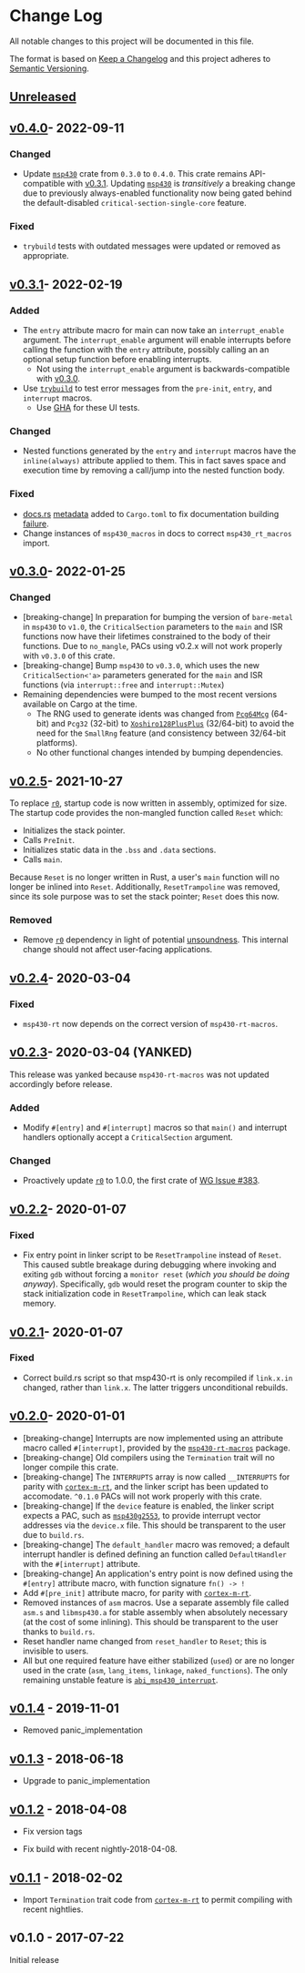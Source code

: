 # Change Log

All notable changes to this project will be documented in this file.

The format is based on [Keep a Changelog](http://keepachangelog.com/)
and this project adheres to [Semantic Versioning](http://semver.org/).

## [Unreleased]

## [v0.4.0]- 2022-09-11

### Changed
- Update [`msp430`] crate from `0.3.0` to `0.4.0`. This crate remains
  API-compatible with [v0.3.1]. Updating [`msp430`] is _transitively_ a
  breaking change due to previously always-enabled functionality now being
  gated behind the default-disabled `critical-section-single-core` feature.

### Fixed
- `trybuild` tests with outdated messages were updated or removed as
  appropriate.

## [v0.3.1]- 2022-02-19

### Added
- The `entry` attribute macro for main can now take an `interrupt_enable`
  argument. The `interrupt_enable` argument will enable interrupts before
  calling the function with the `entry` attribute, possibly calling an an
  optional setup function before enabling interrupts.
  - Not using the `interrupt_enable` argument is backwards-compatible with [v0.3.0].
- Use [`trybuild`](https://github.com/dtolnay/trybuild) to test error messages
  from the `pre-init`, `entry`, and `interrupt` macros.
  - Use [GHA](https://github.com/rust-embedded/msp430-rt/actions) for these UI
    tests.

### Changed
- Nested functions generated by the `entry` and `interrupt` macros have the
  `inline(always)` attribute applied to them. This in fact saves space and
  execution time by removing a call/jump into the nested function body.

### Fixed
- [docs.rs](https://docs.rs) [metadata](https://docs.rs/about/metadata) added
  to `Cargo.toml` to fix documentation building [failure](https://github.com/rust-embedded/msp430-rt/issues/16).
- Change instances of `msp430_macros` in docs to correct `msp430_rt_macros`
  import.

## [v0.3.0]- 2022-01-25

### Changed
- [breaking-change] In preparation for bumping the version of `bare-metal` in
  `msp430` to `v1.0`, the `CriticalSection` parameters to the `main` and ISR
  functions now have their lifetimes constrained to the body of their
  functions. Due to `no_mangle`, PACs using v0.2.x will not work properly
  with `v0.3.0` of this crate.
- [breaking-change] Bump `msp430` to `v0.3.0`, which uses the new
  `CriticalSection<'a>` parameters generated for the `main` and ISR functions
  (via `interrupt::free` and `interrupt::Mutex`)
- Remaining dependencies were bumped to the most recent versions available on
  Cargo at the time.
  - The RNG used to generate idents was changed from [`Pcg64Mcg`](https://docs.rs/rand/0.6.0/rand/rngs/struct.SmallRng.html)
    (64-bit) and `Pcg32` (32-bit) to [`Xoshiro128PlusPlus`](https://docs.rs/rand/0.8.4/rand/rngs/struct.SmallRng.html)
    (32/64-bit) to avoid the need for the `SmallRng` feature (and consistency
    between 32/64-bit platforms).
  - No other functional changes intended by bumping dependencies.

## [v0.2.5]- 2021-10-27

To replace [`r0`], startup code is now written in assembly, optimized for
size. The startup code provides the non-mangled function called `Reset` which:
  - Initializes the stack pointer.
  - Calls `PreInit`.
  - Initializes static data in the `.bss` and `.data` sections.
  - Calls `main`.

Because `Reset` is no longer written in Rust, a user's `main` function will no
longer be inlined into `Reset`. Additionally, `ResetTrampoline` was removed,
since its sole purpose was to set the stack pointer; `Reset` does this now.

### Removed
- Remove [`r0`] dependency in light of potential [unsoundness](https://github.com/rust-embedded/cortex-m-rt/issues/300).
  This internal change should not affect user-facing applications.

## [v0.2.4]- 2020-03-04

### Fixed
- `msp430-rt` now depends on the correct version of `msp430-rt-macros`.

## [v0.2.3]- 2020-03-04 (YANKED)

This release was yanked because `msp430-rt-macros` was not updated accordingly
before release.

### Added
- Modify `#[entry]` and `#[interrupt]` macros so that `main()` and interrupt
  handlers optionally accept a `CriticalSection` argument.

### Changed
- Proactively update [`r0`] to 1.0.0, the first crate of
  [WG Issue #383](https://github.com/rust-embedded/wg/issues/383).

## [v0.2.2]- 2020-01-07

### Fixed
- Fix entry point in linker script to be `ResetTrampoline` instead of `Reset`.
  This caused subtle breakage during debugging where invoking and exiting `gdb`
  without forcing a `monitor reset` (_which you should be doing anyway_).
  Specifically, `gdb` would reset the program counter to skip the stack
  initialization code in `ResetTrampoline`, which can leak stack memory.

## [v0.2.1]- 2020-01-07

### Fixed
- Correct build.rs script so that msp430-rt is only recompiled if `link.x.in`
  changed, rather than `link.x`. The latter triggers unconditional rebuilds.

## [v0.2.0]- 2020-01-01

- [breaking-change] Interrupts are now implemented using an attribute macro
  called `#[interrupt]`, provided by the [`msp430-rt-macros`](macros) package.
- [breaking-change] Old compilers using the `Termination` trait will no longer
  compile this crate.
- [breaking-change] The `INTERRUPTS` array is now called `__INTERRUPTS` for
  parity with [`cortex-m-rt`],
  and the linker script has been updated to accomodate. `^0.1.0` PACs will not
  work properly with this crate.
- [breaking-change] If the `device` feature is enabled, the linker script
  expects a PAC, such as [`msp430g2553`](https://github.com/pftbest/msp430g2553),
  to provide interrupt vector addresses via the `device.x` file. This should be
  transparent to the user due to `build.rs`.
- [breaking-change] The `default_handler` macro was removed; a default
  interrupt handler is defined defining an function called `DefaultHandler`
  with the `#[interrupt]` attribute.
- [breaking-change] An application's entry point is now defined using the
  `#[entry]` attribute macro, with function signature `fn() -> !`
- Add `#[pre_init]` attribute macro, for parity with [`cortex-m-rt`].
- Removed instances of `asm` macros. Use a separate assembly file called
  `asm.s` and `libmsp430.a` for stable assembly when absolutely necessary (at
  the cost of some inlining). This should be transparent to the user thanks
  to `build.rs`.
- Reset handler name changed from `reset_handler` to `Reset`; this is invisible
  to users.
- All but one required feature have either stabilized (`used`) or are no longer
  used in the crate (`asm`, `lang_items`, `linkage`, `naked_functions`). The
  only remaining unstable feature is [`abi_msp430_interrupt`](https://github.com/rust-lang/rust/issues/38487).

## [v0.1.4] - 2019-11-01

- Removed panic_implementation

## [v0.1.3] - 2018-06-18

- Upgrade to panic_implementation

## [v0.1.2] - 2018-04-08

- Fix version tags

- Fix build with recent nightly-2018-04-08.

## [v0.1.1] - 2018-02-02

- Import `Termination` trait code from [`cortex-m-rt`] to permit compiling with
recent nightlies.

## v0.1.0 - 2017-07-22

Initial release

[`r0`]: https://github.com/rust-embedded/r0
[`cortex-m-rt`]: https://github.com/japaric/cortex-m-rt
[`msp430`]: https://github.com/rust-embedded/msp430

[Unreleased]: https://github.com/rust-embedded/msp430-rt/compare/msp_v0.4.0...HEAD
[v0.4.0]: https://github.com/rust-embedded/msp430-rt/compare/msp_v0.3.1...msp_v0.4.0
[v0.3.1]: https://github.com/rust-embedded/msp430-rt/compare/msp_v0.3.0...msp_v0.3.1
[v0.3.0]: https://github.com/rust-embedded/msp430-rt/compare/msp_v0.2.5...msp_v0.3.0
[v0.2.5]: https://github.com/rust-embedded/msp430-rt/compare/msp_v0.2.4...msp_v0.2.5
[v0.2.4]: https://github.com/rust-embedded/msp430-rt/compare/msp_v0.2.3...msp_v0.2.4
[v0.2.3]: https://github.com/rust-embedded/msp430-rt/compare/msp_v0.2.2...msp_v0.2.3
[v0.2.2]: https://github.com/rust-embedded/msp430-rt/compare/msp_v0.2.1...msp_v0.2.2
[v0.2.1]: https://github.com/rust-embedded/msp430-rt/compare/msp_v0.2.0...msp_v0.2.1
[v0.2.0]: https://github.com/rust-embedded/msp430-rt/compare/msp_v0.1.4...msp_v0.2.0
[v0.1.4]: https://github.com/rust-embedded/msp430-rt/compare/msp_v0.1.3...msp_v0.1.4
[v0.1.3]: https://github.com/rust-embedded/msp430-rt/compare/msp_v0.1.2...msp_v0.1.3
[v0.1.2]: https://github.com/rust-embedded/msp430-rt/compare/msp_v0.1.1...msp_v0.1.2
[v0.1.1]: https://github.com/rust-embedded/msp430-rt/compare/msp_v0.1.0...msp_v0.1.1
